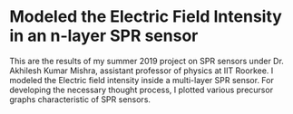 # Modeled the Electric Field Intensity in an n-layer SPR sensor
This are the results of my summer 2019 project on SPR sensors under Dr. Akhilesh Kumar Mishra, assistant professor of physics at IIT Roorkee.
I modeled the Electric field intensity inside a multi-layer SPR sensor.
For developing the necessary thought process, I plotted various precursor graphs characteristic of SPR sensors.
